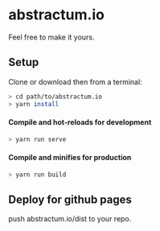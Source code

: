 # abstractum.io

Feel free to make it yours. 

## Setup
Clone or download then from a terminal:
```bash
> cd path/to/abstractum.io   
> yarn install
```
#### Compile and hot-reloads for development
```bash
> yarn run serve
```

#### Compile and minifies for production
```bash
> yarn run build
```

## Deploy for github pages

push abstractum.io/dist to your repo.
